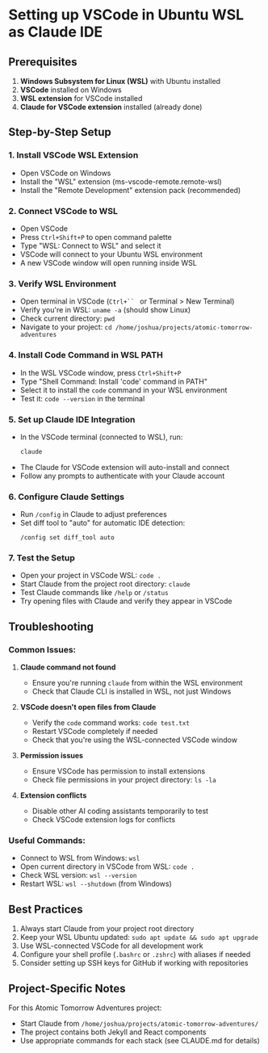 # Setting up VSCode in Ubuntu WSL as Claude IDE

## Prerequisites

1. **Windows Subsystem for Linux (WSL)** with Ubuntu installed
2. **VSCode** installed on Windows
3. **WSL extension** for VSCode installed
4. **Claude for VSCode extension** installed (already done)

## Step-by-Step Setup

### 1. Install VSCode WSL Extension
- Open VSCode on Windows
- Install the "WSL" extension (ms-vscode-remote.remote-wsl)
- Install the "Remote Development" extension pack (recommended)

### 2. Connect VSCode to WSL
- Open VSCode
- Press `Ctrl+Shift+P` to open command palette
- Type "WSL: Connect to WSL" and select it
- VSCode will connect to your Ubuntu WSL environment
- A new VSCode window will open running inside WSL

### 3. Verify WSL Environment
- Open terminal in VSCode (`Ctrl+`` ` or Terminal > New Terminal)
- Verify you're in WSL: `uname -a` (should show Linux)
- Check current directory: `pwd`
- Navigate to your project: `cd /home/joshua/projects/atomic-tomorrow-adventures`

### 4. Install Code Command in WSL PATH
- In the WSL VSCode window, press `Ctrl+Shift+P`
- Type "Shell Command: Install 'code' command in PATH"
- Select it to install the `code` command in your WSL environment
- Test it: `code --version` in the terminal

### 5. Set up Claude IDE Integration
- In the VSCode terminal (connected to WSL), run:
  ```bash
  claude
  ```
- The Claude for VSCode extension will auto-install and connect
- Follow any prompts to authenticate with your Claude account

### 6. Configure Claude Settings
- Run `/config` in Claude to adjust preferences
- Set diff tool to "auto" for automatic IDE detection:
  ```
  /config set diff_tool auto
  ```

### 7. Test the Setup
- Open your project in VSCode WSL: `code .`
- Start Claude from the project root directory: `claude`
- Test Claude commands like `/help` or `/status`
- Try opening files with Claude and verify they appear in VSCode

## Troubleshooting

### Common Issues:

1. **Claude command not found**
   - Ensure you're running `claude` from within the WSL environment
   - Check that Claude CLI is installed in WSL, not just Windows

2. **VSCode doesn't open files from Claude**
   - Verify the `code` command works: `code test.txt`
   - Restart VSCode completely if needed
   - Check that you're using the WSL-connected VSCode window

3. **Permission issues**
   - Ensure VSCode has permission to install extensions
   - Check file permissions in your project directory: `ls -la`

4. **Extension conflicts**
   - Disable other AI coding assistants temporarily to test
   - Check VSCode extension logs for conflicts

### Useful Commands:

- Connect to WSL from Windows: `wsl`
- Open current directory in VSCode from WSL: `code .`
- Check WSL version: `wsl --version`
- Restart WSL: `wsl --shutdown` (from Windows)

## Best Practices

1. Always start Claude from your project root directory
2. Keep your WSL Ubuntu updated: `sudo apt update && sudo apt upgrade`
3. Use WSL-connected VSCode for all development work
4. Configure your shell profile (`.bashrc` or `.zshrc`) with aliases if needed
5. Consider setting up SSH keys for GitHub if working with repositories

## Project-Specific Notes

For this Atomic Tomorrow Adventures project:
- Start Claude from `/home/joshua/projects/atomic-tomorrow-adventures/`
- The project contains both Jekyll and React components
- Use appropriate commands for each stack (see CLAUDE.md for details)